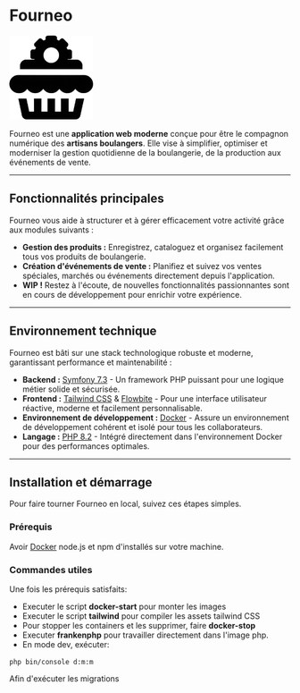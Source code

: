 # Fourneo

<img src="logo.png" alt="Logo Fourneo" width="150" height="150"> 

Fourneo est une **application web moderne** conçue pour être le compagnon numérique des **artisans boulangers**. Elle vise à simplifier, optimiser et moderniser la gestion quotidienne de la boulangerie, de la production aux événements de vente.

---

## Fonctionnalités principales

Fourneo vous aide à structurer et à gérer efficacement votre activité grâce aux modules suivants :

* **Gestion des produits :** Enregistrez, cataloguez et organisez facilement tous vos produits de boulangerie.
* **Création d'événements de vente :** Planifiez et suivez vos ventes spéciales, marchés ou événements directement depuis l'application.
* **WIP !** Restez à l'écoute, de nouvelles fonctionnalités passionnantes sont en cours de développement pour enrichir votre expérience.

---

## Environnement technique

Fourneo est bâti sur une stack technologique robuste et moderne, garantissant performance et maintenabilité :

* **Backend :** [Symfony 7.3](https://symfony.com/) - Un framework PHP puissant pour une logique métier solide et sécurisée.
* **Frontend :** [Tailwind CSS](https://tailwindcss.com/) & [Flowbite](https://flowbite.com/) - Pour une interface utilisateur réactive, moderne et facilement personnalisable.
* **Environnement de développement :** [Docker](https://www.docker.com/) - Assure un environnement de développement cohérent et isolé pour tous les collaborateurs.
* **Langage :** [PHP 8.2](https://www.php.net/) - Intégré directement dans l'environnement Docker pour des performances optimales.

---

## Installation et démarrage

Pour faire tourner Fourneo en local, suivez ces étapes simples.

### Prérequis

Avoir [Docker](https://www.docker.com/get-started) node.js et npm d'installés sur votre machine.

### Commandes utiles

Une fois les prérequis satisfaits:

* Executer le script **docker-start** pour monter les images
* Executer le script **tailwind** pour compiler les assets tailwind CSS
* Pour stopper les containers et les supprimer, faire **docker-stop**
* Executer **frankenphp** pour travailler directement dans l'image php.
* En mode dev, exécuter:
```
php bin/console d:m:m
```
Afin d'exécuter les migrations


